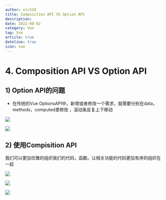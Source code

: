 ```yaml
---
author: xlc520
title: Composition API VS Option API
description: 
date: 2022-08-02
category: Vue
tag: Vue
article: true
dateline: true
icon: vue
---
```

# 4. Composition API VS Option API

## 1) Option API的问题

- 在传统的Vue OptionsAPI中，新增或者修改一个需求，就需要分别在data，methods，computed里修改 ，滚动条反复上下移动



![](https://p3-juejin.byteimg.com/tos-cn-i-k3u1fbpfcp/f84e4e2c02424d9a99862ade0a2e4114~tplv-k3u1fbpfcp-watermark.image)

![](https://p9-juejin.byteimg.com/tos-cn-i-k3u1fbpfcp/e5ac7e20d1784887a826f6360768a368~tplv-k3u1fbpfcp-watermark.image)

## 2) 使用Compisition API 

我们可以更加优雅的组织我们的代码，函数。让相关功能的代码更加有序的组织在一起

![](https://p3-juejin.byteimg.com/tos-cn-i-k3u1fbpfcp/bc0be8211fc54b6c941c036791ba4efe~tplv-k3u1fbpfcp-watermark.image)

![](https://p9-juejin.byteimg.com/tos-cn-i-k3u1fbpfcp/6cc55165c0e34069a75fe36f8712eb80~tplv-k3u1fbpfcp-watermark.image)



![](https://p6-juejin.byteimg.com/tos-cn-i-k3u1fbpfcp/2c421e5392504ecc94c222057dba338a~tplv-k3u1fbpfcp-watermark.image)
